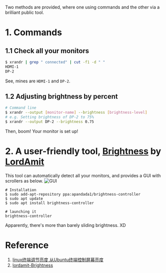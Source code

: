 Two methods are provided, where one using commands and the other via a brilliant public tool.

# 1. Commands
## 1.1 Check all your monitors
```bash
$ xrandr | grep " connected" | cut -f1 -d " "
HDMI-1
DP-2
```
See, mines are `HDMI-1` and `DP-2`.
## 1.2 Adjusting brightness by percent
```bash
# Command line
$ xrandr --output [monitor-name] --brightness [brightness-level]
# e.g. Setting brightness of DP-2 to 75%
$ xrandr --output DP-2 --brightness 0.75
```

Then, boom! Your monitor is set up!

# 2. A user-friendly tool, [Brightness](https://github.com/lordamit/Brightness) by [LordAmit](https://github.com/lordamit)

This tool can automatically detect all your monitors, and provides a GUI with scrollers as below.
![GUI](https://github.com/LordAmit/Brightness/raw/master/img/BrightnessController.gif)
```
# Installation
$ sudo add-apt-repository ppa:apandada1/brightness-controller
$ sudo apt update
$ sudo apt install brightness-controller

# launching it
brightness-controller
```
Apparently, there's more than barely sliding brightness. XD

# Reference
1. [linux终端调节亮度,从Ubuntu终端控制屏幕亮度](https://blog.csdn.net/weixin_35960434/article/details/116717942)
2. [lordamit-Brightness](https://github.com/lordamit/Brightness)